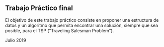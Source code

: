 ## Trabajo Práctico final ##

El objetivo de este trabajo práctico consiste en proponer una estructura de datos y un algoritmo
que permita encontrar una solución, siempre que sea posible, para el TSP (”Traveling Salesman
Problem”).

Julio 2019 
